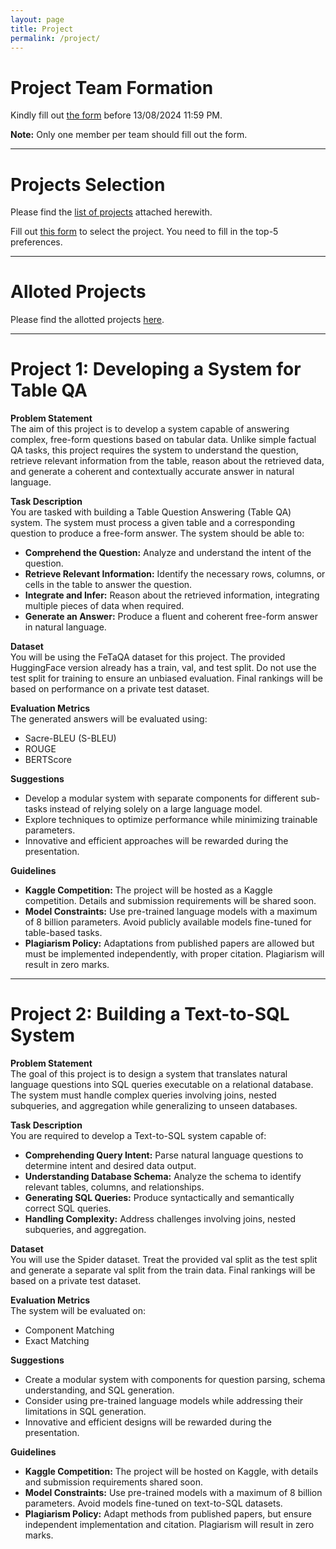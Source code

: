```yaml
---
layout: page
title: Project
permalink: /project/
---
```


# Project Team Formation

Kindly fill out [the form](https://forms.office.com/r/wnFG7vw5ha) before 13/08/2024 11:59 PM.

**Note:** Only one member per team should fill out the form.

---

# Projects Selection

Please find the [list of projects](/_assignments/ELL409-Projects.pdf) attached herewith.

Fill out [this form](https://forms.office.com/r/8cx1fvd2T1) to select the project. You need to fill in the top-5 preferences.

---

# Alloted Projects

Please find the allotted projects [here](/_assignments/Allotted_Projects.pdf).

---

# Project 1: Developing a System for Table QA

**Problem Statement**  
The aim of this project is to develop a system capable of answering complex, free-form questions based on tabular data. Unlike simple factual QA tasks, this project requires the system to understand the question, retrieve relevant information from the table, reason about the retrieved data, and generate a coherent and contextually accurate answer in natural language.

**Task Description**  
You are tasked with building a Table Question Answering (Table QA) system. The system must process a given table and a corresponding question to produce a free-form answer. The system should be able to:
- **Comprehend the Question:** Analyze and understand the intent of the question.
- **Retrieve Relevant Information:** Identify the necessary rows, columns, or cells in the table to answer the question.
- **Integrate and Infer:** Reason about the retrieved information, integrating multiple pieces of data when required.
- **Generate an Answer:** Produce a fluent and coherent free-form answer in natural language.

**Dataset**  
You will be using the FeTaQA dataset for this project. The provided HuggingFace version already has a train, val, and test split. Do not use the test split for training to ensure an unbiased evaluation. Final rankings will be based on performance on a private test dataset.

**Evaluation Metrics**  
The generated answers will be evaluated using:
- Sacre-BLEU (S-BLEU)
- ROUGE
- BERTScore

**Suggestions**  
- Develop a modular system with separate components for different sub-tasks instead of relying solely on a large language model.
- Explore techniques to optimize performance while minimizing trainable parameters.
- Innovative and efficient approaches will be rewarded during the presentation.

**Guidelines**  
- **Kaggle Competition:** The project will be hosted as a Kaggle competition. Details and submission requirements will be shared soon.
- **Model Constraints:** Use pre-trained language models with a maximum of 8 billion parameters. Avoid publicly available models fine-tuned for table-based tasks.
- **Plagiarism Policy:** Adaptations from published papers are allowed but must be implemented independently, with proper citation. Plagiarism will result in zero marks.

---

# Project 2: Building a Text-to-SQL System

**Problem Statement**  
The goal of this project is to design a system that translates natural language questions into SQL queries executable on a relational database. The system must handle complex queries involving joins, nested subqueries, and aggregation while generalizing to unseen databases.

**Task Description**  
You are required to develop a Text-to-SQL system capable of:
- **Comprehending Query Intent:** Parse natural language questions to determine intent and desired data output.
- **Understanding Database Schema:** Analyze the schema to identify relevant tables, columns, and relationships.
- **Generating SQL Queries:** Produce syntactically and semantically correct SQL queries.
- **Handling Complexity:** Address challenges involving joins, nested subqueries, and aggregation.

**Dataset**  
You will use the Spider dataset. Treat the provided val split as the test split and generate a separate val split from the train data. Final rankings will be based on a private test dataset.

**Evaluation Metrics**  
The system will be evaluated on:
- Component Matching
- Exact Matching  

**Suggestions**  
- Create a modular system with components for question parsing, schema understanding, and SQL generation.
- Consider using pre-trained language models while addressing their limitations in SQL generation.
- Innovative and efficient designs will be rewarded during the presentation.

**Guidelines**  
- **Kaggle Competition:** The project will be hosted on Kaggle, with details and submission requirements shared soon.
- **Model Constraints:** Use pre-trained models with a maximum of 8 billion parameters. Avoid models fine-tuned on text-to-SQL datasets.
- **Plagiarism Policy:** Adapt methods from published papers, but ensure independent implementation and citation. Plagiarism will result in zero marks.
